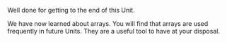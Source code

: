 Well done for getting to the end of this Unit.

We have now learned about arrays. You will find that arrays are used frequently in future Units. They are a useful tool to have at your disposal.
